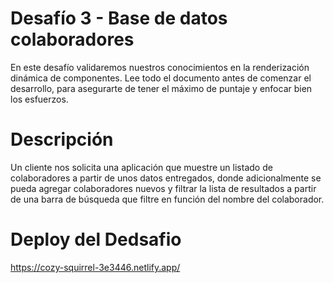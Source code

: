 
# Desafío 3 - Base de datos colaboradores
En este desafío validaremos nuestros conocimientos en la renderización dinámica de
componentes.
Lee todo el documento antes de comenzar el desarrollo, para asegurarte de tener el máximo
de puntaje y enfocar bien los esfuerzos.

# Descripción
Un cliente nos solicita una aplicación que muestre un listado de colaboradores a partir de
unos datos entregados, donde adicionalmente se pueda agregar colaboradores nuevos y
filtrar la lista de resultados a partir de una barra de búsqueda que filtre en función del
nombre del colaborador.


# Deploy del Dedsafio
https://cozy-squirrel-3e3446.netlify.app/
